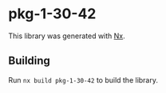 # pkg-1-30-42

This library was generated with [Nx](https://nx.dev).

## Building

Run `nx build pkg-1-30-42` to build the library.
